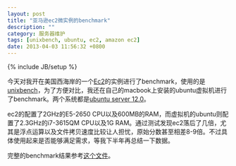 ```yaml
---
layout: post
title: "亚马逊ec2微实例的benchmark"
description: ""
category: 服务器维护
tags: [unixbench, ubuntu, ec2, amazon ec2]
date: 2013-04-03 11:56:32 +0800
---
```

{% include JB/setup %}

今天对我开在美国西海岸的一个[Ec2][1]的实例进行了benchmark，使用的是[unixbench][2]，为了方便对比，我还在自己的macbook上安装的ubuntu虚拟机进行了benchmark。两个系统都是[ubuntu server 12.0][3]。

ec2的配置了2GHz的E5-2650 CPU以及600MB的RAM，而虚拟机的ubuntu则配置了2.3GHz的i7-3615QM CPU以及1G RAM。通过测试发现ec2落后了几倍，尤其是浮点运算以及文件拷贝速度比较让人担忧，原始分数甚至相差8-9倍。不过具体使用起来是否能够满足需求，等我下半年再总结一下数据。

完整的benchmark结果参考[这个文件][4]。

[1]: http://aws.amazon.com/ec2/
[2]: https://code.google.com/p/byte-unixbench/
[3]: http://releases.ubuntu.com/precise/
[4]: /files/upload/20130403-ec2-benchmark.txt
